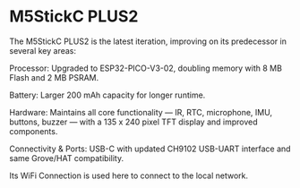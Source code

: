 # M5StickC PLUS2

The M5StickC PLUS2 is the latest iteration, improving on its predecessor in several key areas:

Processor: Upgraded to ESP32-PICO-V3-02, doubling memory with 8 MB Flash and 2 MB PSRAM. 

Battery: Larger 200 mAh capacity for longer runtime. 

Hardware: Maintains all core functionality — IR, RTC, microphone, IMU, buttons, buzzer — with a 135 x 240 pixel TFT display and improved components. 

Connectivity \& Ports: USB-C with updated CH9102 USB-UART interface and same Grove/HAT compatibility. 

Its WiFi Connection is used here to connect to the local network.

